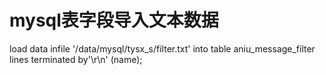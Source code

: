 # mysql表字段导入文本数据

load data infile '/data/mysql/tysx_s/filter.txt' into table aniu_message_filter lines terminated by'\r\n' (name);